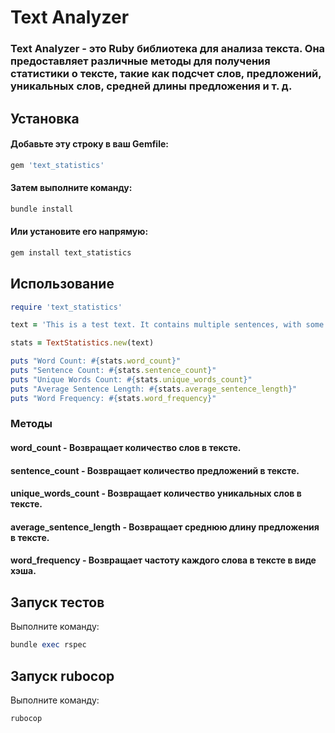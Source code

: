 # Text Analyzer

### Text Analyzer - это Ruby библиотека для анализа текста. Она предоставляет различные методы для получения статистики о тексте, такие как подсчет слов, предложений, уникальных слов, средней длины предложения и т. д.

## Установка

#### Добавьте эту строку в ваш Gemfile:
```ruby
gem 'text_statistics'
```

#### Затем выполните команду:
```ruby
bundle install
```

#### Или установите его напрямую:
```ruby
gem install text_statistics
```

## Использование
```ruby
require 'text_statistics'

text = 'This is a test text. It contains multiple sentences, with some repeated words.'

stats = TextStatistics.new(text)

puts "Word Count: #{stats.word_count}"
puts "Sentence Count: #{stats.sentence_count}"
puts "Unique Words Count: #{stats.unique_words_count}"
puts "Average Sentence Length: #{stats.average_sentence_length}"
puts "Word Frequency: #{stats.word_frequency}"
```

### Методы

#### word_count - Возвращает количество слов в тексте.

#### sentence_count - Возвращает количество предложений в тексте.

#### unique_words_count - Возвращает количество уникальных слов в тексте.

#### average_sentence_length - Возвращает среднюю длину предложения в тексте.

#### word_frequency - Возвращает частоту каждого слова в тексте в виде хэша.

## Запуск тестов
Выполните команду:

```ruby
bundle exec rspec
```

## Запуск rubocop
Выполните команду:

```ruby
rubocop
```
